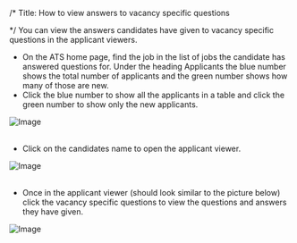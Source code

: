 /*
Title: How to view answers to vacancy specific questions

*/
You can view the answers candidates have given to vacancy specific questions in the applicant viewers.  
  

- On the ATS home page, find the job in the list of jobs the candidate has answered questions for. Under the heading Applicants the blue number shows the total number of applicants and the green number shows how many of those are new.
- Click the blue number to show all the applicants in a table and click the green number to show only the new applicants.
  
![Image](https://s3.amazonaws.com/tw-desk/i/122167/attachment-inline/98318.20150511152446558.98318.20150511152446558KVTvO)  
  <br>

- Click on the candidates name to open the applicant viewer. 

![Image](https://s3.amazonaws.com/tw-desk/i/122167/attachment-inline/98318.20150511152538994.98318.20150511152538994MldIC)  
  <br>

- Once in the applicant viewer (should look similar to the picture below) click the vacancy specific questions to view the questions and answers they have given.

![Image](https://s3.amazonaws.com/tw-desk/i/122167/attachment-inline/98318.20150511152654137.98318.20150511152654137fcSpb)